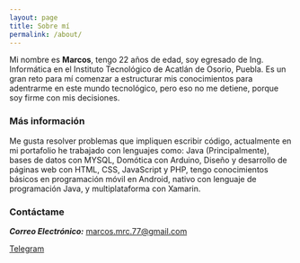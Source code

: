 ```yaml
---
layout: page
title: Sobre mí
permalink: /about/
---
```


Mi nombre es **Marcos**, tengo 22 años de edad, soy egresado de Ing. Informática en el Instituto Tecnológico de Acatlán de Osorio, Puebla. Es un gran reto para mí comenzar a estructurar mis conocimientos para adentrarme en este mundo tecnológico, pero eso no me detiene, porque soy firme con mis decisiones.


### Más información
Me gusta resolver problemas que impliquen escribir código, actualmente en mi portafolio he trabajado con lenguajes como: Java (Principalmente), bases de datos con MYSQL, Domótica con Arduino, Diseño y desarrollo de páginas web con HTML, CSS, JavaScript y PHP, tengo conocimientos básicos en programación móvil en Android, nativo con lenguaje de programación Java, y multiplataforma con Xamarin.


### Contáctame

***Correo Electrónico:*** [marcos.mrc.77@gmail.com](mailto:marcos.mrc.77@gmail.com)

<!-- [WhatsApp](https://api.whatsapp.com/send?phone=+529531266126) -->

[Telegram](https://t.me/Markconfig)
